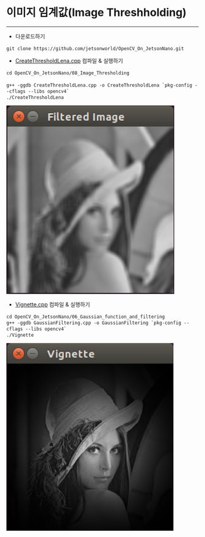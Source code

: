# 이미지 임계값(Image Threshholding)
***
* 다운로드하기
```
git clone https://github.com/jetsonworld/OpenCV_On_JetsonNano.git
```

* [CreateThresholdLena.cpp](https://raw.githubusercontent.com/jetsonworld/OpenCV_On_JetsonNano/master/08_Image_Thresholding/CreateThresholdLena.cpp) 컴파일 & 실행하기
```
cd OpenCV_On_JetsonNano/08_Image_Thresholding

g++ -ggdb CreateThresholdLena.cpp -o CreateThresholdLena `pkg-config --cflags --libs opencv4`
./CreateThresholdLena
```
![filter2D.cpp](https://raw.githubusercontent.com/jetsonworld/OpenCV_On_JetsonNano/master/07_Filter2D_And_Vignetting/filter2D.png)

* [Vignette.cpp](https://raw.githubusercontent.com/jetsonworld/OpenCV_On_JetsonNano/master/07_Filter2D_And_Vignetting/Vignette.cpp) 컴파일 & 실행하기
```
cd OpenCV_On_JetsonNano/06_Gaussian_function_and_filtering
g++ -ggdb GaussianFiltering.cpp -o GaussianFiltering `pkg-config --cflags --libs opencv4`
./Vignette
```

![Vignette.png](https://raw.githubusercontent.com/jetsonworld/OpenCV_On_JetsonNano/master/07_Filter2D_And_Vignetting/Vignette.png)
